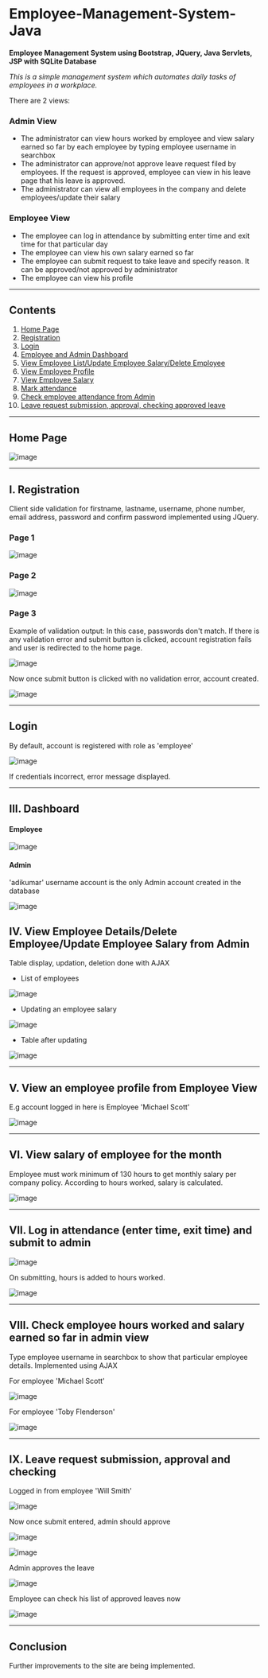 # Employee-Management-System-Java

<b>Employee Management System using Bootstrap, JQuery, Java Servlets, JSP with SQLite Database</b>

<i>This is a simple management system which automates daily tasks of employees in a workplace. </i>

There are 2 views: <br>
### Admin View ###
* The administrator can view hours worked by employee and view salary earned so far by each employee by typing employee username in searchbox
* The administrator can approve/not approve leave request filed by employees. If the request is approved, employee can view in his leave page that his leave is approved.
* The administrator can view all employees in the company and delete employees/update their salary

### Employee View ###
* The employee can log in attendance by submitting enter time and exit time for that particular day
* The employee can view his own salary earned so far
* The employee can submit request to take leave and specify reason. It can be approved/not approved by administrator
* The employee can view his profile

<hr>

## Contents ##

1.  [Home Page](#home-page)  
2.  [Registration](#registration)
3.  [Login](#login)
4.  [Employee and Admin Dashboard](#dashboard)
5.  [View Employee List/Update Employee Salary/Delete Employee](#view_emp)
6.  [View Employee Profile](#view_profile)
7.  [View Employee Salary](#view_sal)
8.  [Mark attendance](#attn)
9.  [Check employee attendance from Admin](#check_attn)
10. [Leave request submission, approval, checking approved leave](#leave)

<hr>

<h2 id="home-page"> Home Page </h2>


![image](https://user-images.githubusercontent.com/29352643/151649951-4719c9f8-fb65-4c6c-95f4-b20017c4dd14.png)

<hr>

<h2 id="registration"> I. Registration </h2>

Client side validation for firstname, lastname, username, phone number, email address, password and confirm password implemented using JQuery.

### Page 1 ###


![image](https://user-images.githubusercontent.com/29352643/151650032-1b83d5d8-30cd-4c02-908e-0a7696b3ab68.png)


### Page 2 ###


![image](https://user-images.githubusercontent.com/29352643/151650077-ba646eb2-181d-45d9-8bc2-e7c710ffe282.png)


### Page 3 ###

Example of validation output: In this case, passwords don't match. If there is any validation error and submit button is clicked, account registration fails and user is redirected to the home page.

![image](https://user-images.githubusercontent.com/29352643/151650192-7c5a82e3-58bf-4751-8926-eec7474643bc.png)

Now once submit button is clicked with no validation error, account created.

![image](https://user-images.githubusercontent.com/29352643/151650275-3b267001-f761-4260-b221-e0c4a73996f0.png)

<hr>


<h2 id="login">Login</h2>

By default, account is registered with role as 'employee'

![image](https://user-images.githubusercontent.com/29352643/151650442-49bfb901-6264-4a86-bb50-d149ea04099d.png)

If credentials incorrect, error message displayed.

<hr>

<h2 id="dashboard"> III. Dashboard </h2>

#### Employee ####

![image](https://user-images.githubusercontent.com/29352643/151650474-a95cf579-3644-4506-af38-d17eb6a97297.png)

#### Admin ####

'adikumar' username account is the only Admin account created in the database

![image](https://user-images.githubusercontent.com/29352643/151650488-95e03d83-8543-4668-b958-0dce0f11b185.png)

<h2 id="view_emp"> IV. View Employee Details/Delete Employee/Update Employee Salary from Admin </h2>

Table display, updation, deletion done with AJAX 

* List of employees 

![image](https://user-images.githubusercontent.com/29352643/151650729-c3346f0e-297a-41dc-bb1c-a8fd7d74869a.png)

* Updating an employee salary

![image](https://user-images.githubusercontent.com/29352643/151650814-a4ec5e4b-ec58-4048-b130-02daf7f0d9ea.png)

* Table after updating

![image](https://user-images.githubusercontent.com/29352643/151650830-0147e64e-21aa-4d99-a8ce-37f3ca145fec.png)

<hr>

<h2 id="view_profile"> V. View an employee profile from Employee View </h2>

E.g account logged in here is Employee 'Michael Scott' 

![image](https://user-images.githubusercontent.com/29352643/151650963-b519dc41-1cda-4659-8407-ea666bd3bcd0.png)

<hr>

<h2 id="view_sal"> VI. View salary of employee for the month </h2>

Employee must work minimum of 130 hours to get monthly salary per company policy. According to hours worked, salary is calculated.

![image](https://user-images.githubusercontent.com/29352643/151651011-c740f451-a1da-4d89-b9c8-ead401e1c101.png)

<hr>

<h2 id="attn"> VII. Log in attendance (enter time, exit time) and submit to admin </h2>

![image](https://user-images.githubusercontent.com/29352643/151651060-c40e489c-26d5-42c0-9bb7-51fc7d01bf55.png)

On submitting, hours is added to hours worked. 

![image](https://user-images.githubusercontent.com/29352643/151651084-732d473f-e776-4a50-860f-efec9e02bf9e.png)

<hr>

<h2 id="check_attn"> VIII. Check employee hours worked and salary earned so far in admin view </h2>

Type employee username in searchbox to show that particular employee details. Implemented using AJAX 

For employee 'Michael Scott'

![image](https://user-images.githubusercontent.com/29352643/151651114-c737d981-98a6-4b82-9b00-44b32deefe31.png)

For employee 'Toby Flenderson'

![image](https://user-images.githubusercontent.com/29352643/151651131-990466a4-5bea-4ee6-9be1-e8b62a291aec.png)

<hr>

<h2 id="leave"> IX. Leave request submission, approval and checking </h2>

Logged in from employee 'Will Smith'

![image](https://user-images.githubusercontent.com/29352643/151651418-4c5fc9c6-2c7d-4588-bc36-94ad37a593b2.png)

Now once submit entered, admin should approve

![image](https://user-images.githubusercontent.com/29352643/151651452-eaddba8c-799e-42e7-8568-e57c4b88440f.png)

![image](https://user-images.githubusercontent.com/29352643/151651468-fec8c6ec-0696-48f4-bd22-dc9b59f4eacd.png)

Admin approves the leave

![image](https://user-images.githubusercontent.com/29352643/151651475-133675aa-8e84-4c3f-9a5b-c2b7f65bc43f.png)

Employee can check his list of approved leaves now 

![image](https://user-images.githubusercontent.com/29352643/151651541-3960bfbf-f835-4289-89e2-8ec40f7532e2.png)

<hr>

## Conclusion ##

Further improvements to the site are being implemented.

